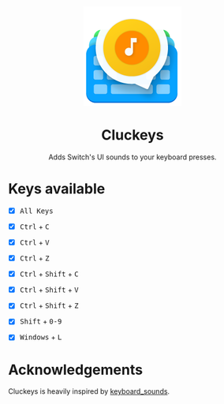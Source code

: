 <p align="center"><img src="./logo.png" alt="Cluckeys"></p>
<h1 align="center">Cluckeys</h1>
<p align="center">Adds Switch's UI sounds to your keyboard presses.</p>

# Keys available

- [x] <kbd>All Keys</kbd>
- [x] <kbd>Ctrl</kbd> + <kbd>C</kbd>
- [x] <kbd>Ctrl</kbd> + <kbd>V</kbd>
- [x] <kbd>Ctrl</kbd> + <kbd>Z</kbd>
- [x] <kbd>Ctrl</kbd> + <kbd>Shift</kbd> + <kbd>C</kbd>
- [x] <kbd>Ctrl</kbd> + <kbd>Shift</kbd> + <kbd>V</kbd>
- [x] <kbd>Ctrl</kbd> + <kbd>Shift</kbd> + <kbd>Z</kbd>
- [x] <kbd>Shift</kbd> + <kbd>0-9</kbd>
- [x] <kbd>Windows</kbd> + <kbd>L</kbd>


# Acknowledgements

Cluckeys is heavily inspired by [keyboard_sounds](https://github.com/LiaoBill/keyboard_sounds).
